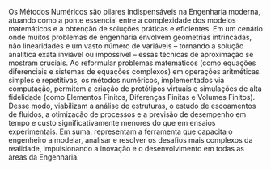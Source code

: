 Os Métodos Numéricos são pilares indispensáveis na Engenharia moderna, atuando como a ponte essencial entre a complexidade dos modelos matemáticos e a obtenção de soluções práticas e eficientes. Em um cenário onde muitos problemas de engenharia envolvem geometrias intrincadas, não linearidades e um vasto número de variáveis – tornando a solução analítica exata inviável ou impossível – essas técnicas de aproximação se mostram cruciais. Ao reformular problemas matemáticos (como equações diferenciais e sistemas de equações complexos) em operações aritméticas simples e repetitivas, os métodos numéricos, implementados via computação, permitem a criação de protótipos virtuais e simulações de alta fidelidade (como Elementos Finitos, Diferenças Finitas e Volumes Finitos). Desse modo, viabilizam a análise de estruturas, o estudo de escoamentos de fluidos, a otimização de processos e a previsão de desempenho em tempo e custo significativamente menores do que em ensaios experimentais. Em suma, representam a ferramenta que capacita o engenheiro a modelar, analisar e resolver os desafios mais complexos da realidade, impulsionando a inovação e o desenvolvimento em todas as áreas da Engenharia.
